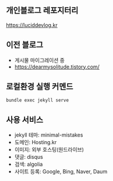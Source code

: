 ## 개인블로그 레포지터리
https://luciddevlog.kr

## 이전 블로그
- 게시물 마이그레이션 중
- https://dearmysolitude.tistory.com/

## 로컬환경 실행 커멘드

```
bundle exec jekyll serve
```

## 사용 서비스
- jekyll 테마: minimal-mistakes
- 도메인: Hosting.kr
- 이미지: 외부 호스팅(원드라이브)
- 댓글: disqus
- 검색: algolia
- 사이트 등록: Google, Bing, Naver, Daum